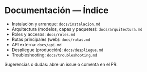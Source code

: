# Documentación — Índice

- Instalación y arranque: `docs/instalacion.md`
- Arquitectura (modelos, capas y paquetes): `docs/arquitectura.md`
- Roles y accesos: `docs/roles.md`
- Rutas principales (web): `docs/rutas.md`
- API externa: `docs/api.md`
- Despliegue (producción): `docs/despliegue.md`
- Troubleshooting: `docs/troubleshooting.md`

Sugerencias o dudas: abre un issue o comenta en el PR.

